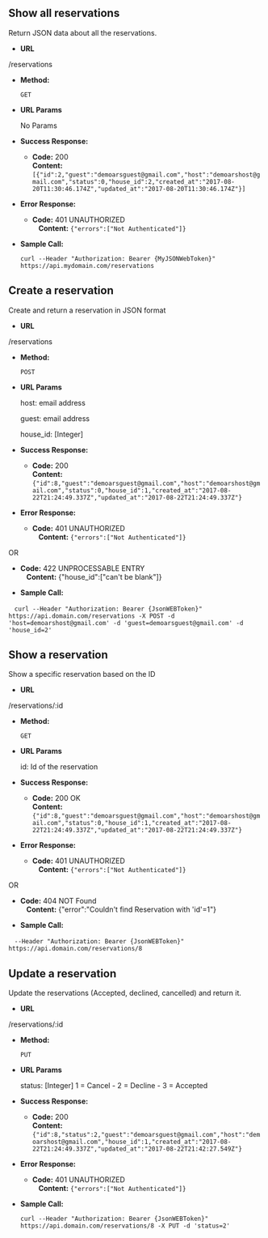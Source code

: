 **Show all reservations**
----
 Return JSON data about all the reservations.
 
 * **URL**

  /reservations

* **Method:**
  
  `GET`

*  **URL Params**

   No Params

* **Success Response:**

  * **Code:** 200 <br />
    **Content:** `[{"id":2,"guest":"demoarsguest@gmail.com","host":"demoarshost@gmail.com","status":0,"house_id":2,"created_at":"2017-08-20T11:30:46.174Z","updated_at":"2017-08-20T11:30:46.174Z"}]`
 
* **Error Response:**

  * **Code:** 401 UNAUTHORIZED <br />
    **Content:** `{"errors":["Not Authenticated"]}`

* **Sample Call:**

    `curl --Header "Authorization: Bearer {MyJSONWebToken}" https://api.mydomain.com/reservations `
 
 **Create a reservation**
----
 Create and return a reservation in JSON format
 
 * **URL**

  /reservations

* **Method:**
  
  `POST`

*  **URL Params**

   host: email address

   guest: email address
   
   house_id: [Integer]

* **Success Response:**

  * **Code:** 200 <br />
    **Content:** `{"id":8,"guest":"demoarsguest@gmail.com","host":"demoarshost@gmail.com","status":0,"house_id":1,"created_at":"2017-08-22T21:24:49.337Z","updated_at":"2017-08-22T21:24:49.337Z"}`
 
* **Error Response:**

  * **Code:** 401 UNAUTHORIZED <br />
    **Content:** `{"errors":["Not Authenticated"]}`
   
OR

  * **Code:** 422 UNPROCESSABLE ENTRY <br />
    **Content:**  {"house_id":["can't be blank"]}

* **Sample Call:**

    `curl --Header "Authorization: Bearer {JsonWEBToken}" https://api.domain.com/reservations -X POST -d 'host=demoarshost@gmail.com' -d 'guest=demoarsguest@gmail.com' -d 'house_id=2'`
    

 **Show a reservation**
----
Show a specific reservation based on the ID
 
 * **URL**

  /reservations/:id

* **Method:**
  
  `GET`

*  **URL Params**

   id: Id of the reservation

* **Success Response:**

  * **Code:** 200 OK <br />
    **Content:** `{"id":8,"guest":"demoarsguest@gmail.com","host":"demoarshost@gmail.com","status":0,"house_id":1,"created_at":"2017-08-22T21:24:49.337Z","updated_at":"2017-08-22T21:24:49.337Z"}`
 
* **Error Response:**

  * **Code:** 401 UNAUTHORIZED <br />
    **Content:** `{"errors":["Not Authenticated"]}`
   
OR

  * **Code:** 404 NOT Found <br />
    **Content:**  {"error":"Couldn't find Reservation with 'id'=1"}

* **Sample Call:**

    `--Header "Authorization: Bearer {JsonWEBToken}" https://api.domain.com/reservations/8`
    
**Update a reservation**
----
 Update the reservations (Accepted, declined, cancelled) and return it.
 
 * **URL**

  /reservations/:id

* **Method:**
  
  `PUT`

*  **URL Params**

   status: [Integer] 1 = Cancel - 2 = Decline - 3 = Accepted

* **Success Response:**

  * **Code:** 200 <br />
    **Content:** `{"id":8,"status":2,"guest":"demoarsguest@gmail.com","host":"demoarshost@gmail.com","house_id":1,"created_at":"2017-08-22T21:24:49.337Z","updated_at":"2017-08-22T21:42:27.549Z"}`
 
* **Error Response:**

  * **Code:** 401 UNAUTHORIZED <br />
    **Content:** `{"errors":["Not Authenticated"]}`

* **Sample Call:**

    `curl --Header "Authorization: Bearer {JsonWEBToken}" https://api.domain.com/reservations/8 -X PUT -d 'status=2' `
 
 
